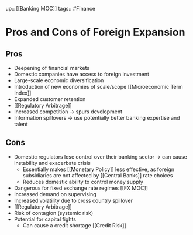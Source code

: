up:: [[Banking MOC]]
tags:: #Finance 
# Pros and Cons of Foreign Expansion
## Pros
- Deepening of financial markets
- Domestic companies have access to foreign investment
- Large-scale economic diversification
- Introduction of new economies of scale/scope [[Microeconomic Term Index]]
- Expanded customer retention
- [[Regulatory Arbitrage]]
- Increased competition -> spurs development
- Information spillovers -> use potentially better banking expertise and talent
## Cons
- Domestic regulators lose control over their banking sector -> can cause instability and exacerbate crisis
	- Essentially makes [[Monetary Policy]] less effective, as foreign subsidiaries are not affected by [[Central Banks]] rate choices
	- Reduces domestic ability to control money supply
- Dangerous for fixed exchange rate regimes [[FX MOC]]
- Increased demand on supervising
- Increased volatility due to cross country spillover
- [[Regulatory Arbitrage]]
- Risk of contagion (systemic risk)
- Potential for capital fights
	- Can cause a credit shortage [[Credit Risk]]
